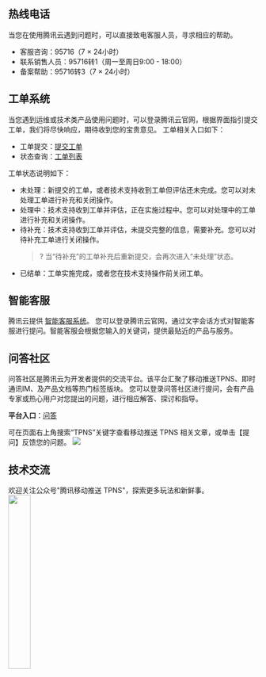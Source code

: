 ## 热线电话

当您在使用腾讯云遇到问题时，可以直接致电客服人员，寻求相应的帮助。

- 客服咨询：95716（7 × 24小时）
- 联系销售人员：95716转1（周一至周日9:00 - 18:00）
- 备案帮助：95716转3（7 × 24小时）



## 工单系统

当您遇到运维或技术类产品使用问题时，可以登录腾讯云官网，根据界面指引提交工单，我们将尽快响应，期待收到您的宝贵意见。
工单相关入口如下：

- 工单提交：[提交工单](https://console.cloud.tencent.com/workorder/category)
- 状态查询：[工单列表](https://console.cloud.tencent.com/workorder)

工单状态说明如下：

- 未处理：新提交的工单，或者技术支持收到工单但评估还未完成。您可以对未处理工单进行补充和关闭操作。
- 处理中：技术支持收到工单并评估，正在实施过程中。您可以对处理中的工单进行补充和关闭操作。
- 待补充：技术支持收到工单并评估，未提交完整的信息，需要补充。您可以对待补充工单进行关闭操作。
  >? 当“待补充”的工单补充后重新提交，会再次进入“未处理”状态。
- 已结单：工单实施完成，或者您在技术支持操作前关闭工单。

## 智能客服

腾讯云提供 [智能客服系统](https://console.cloud.tencent.com/smarty)。
您可以登录腾讯云官网，通过文字会话方式对智能客服进行提问。智能客服会根据您输入的关键词，提供最贴近的产品与服务。



## 问答社区

问答社区是腾讯云为开发者提供的交流平台。该平台汇聚了移动推送TPNS、即时通讯IM、及产品文档等热门标签版块。
您可以登录问答社区进行提问，会有产品专家或热心用户对您提出的问题，进行相应解答、探讨和指导。

**平台入口**：[问答](https://cloud.tencent.com/developer/ask)

可在页面右上角搜索“TPNS”关键字查看移动推送 TPNS 相关文章，或单击【提问】反馈您的问题。
![](https://main.qcloudimg.com/raw/5d6daeecfeaf63a41256d13f8fb89335.png)

## 技术交流

欢迎关注公众号"腾讯移动推送 TPNS"，探索更多玩法和新鲜事。<br>
<img src="https://main.qcloudimg.com/raw/5be46285e9a2290954f13de90cf5068c.jpg" width="30%">

